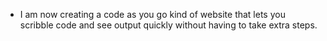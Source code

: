 - I am now creating a code as you go kind of website that lets you scribble code and see output quickly without having to take extra steps.
